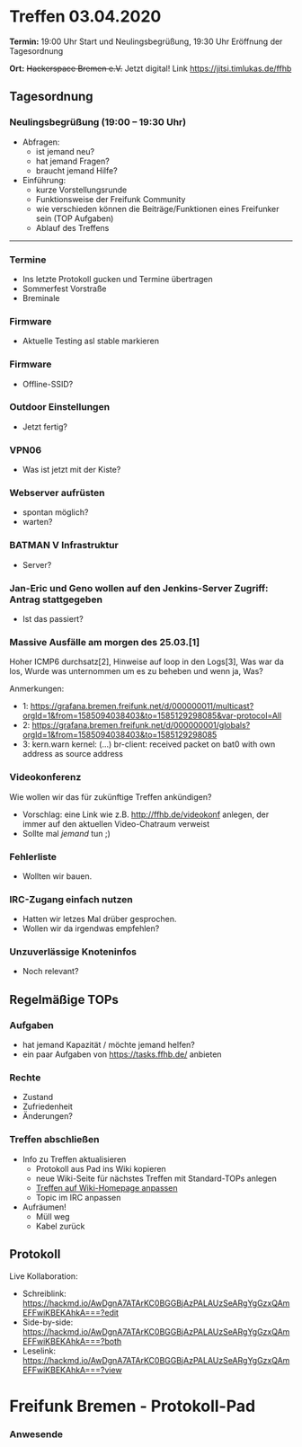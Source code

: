 
# Treffen 03.04.2020

**Termin:** 19:00 Uhr Start und Neulingsbegrüßung, 19:30 Uhr Eröffnung der Tagesordnung

**Ort:** ~~Hackerspace Bremen e.V.~~ Jetzt digital! Link https://jitsi.timlukas.de/ffhb

## Tagesordnung
### Neulingsbegrüßung (19:00 – 19:30 Uhr)

- Abfragen:
    - ist jemand neu?
    - hat jemand Fragen?
    - braucht jemand Hilfe?
- Einführung:
    - kurze Vorstellungsrunde
    - Funktionsweise der Freifunk Community
    - wie verschieden können die Beiträge/Funktionen eines Freifunker sein (TOP Aufgaben)
    - Ablauf des Treffens

---

### Termine
- Ins letzte Protokoll gucken und Termine übertragen
- Sommerfest Vorstraße
- Breminale

### Firmware
* Aktuelle Testing asl stable markieren

### Firmware
* Offline-SSID?

### Outdoor Einstellungen
* Jetzt fertig?

### VPN06
* Was ist jetzt mit der Kiste?

### Webserver aufrüsten
* spontan möglich?
* warten?

### BATMAN V Infrastruktur
* Server?

### Jan-Eric und Geno wollen auf den Jenkins-Server Zugriff: Antrag stattgegeben
* Ist das passiert?

### Massive Ausfälle am morgen des 25.03.[1]
Hoher ICMP6 durchsatz[2], Hinweise auf loop in den Logs[3], Was war da los, Wurde was unternommen um es zu beheben und wenn ja, Was?

Anmerkungen:
* 1: https://grafana.bremen.freifunk.net/d/000000011/multicast?orgId=1&from=1585094038403&to=1585129298085&var-protocol=All
* 2: https://grafana.bremen.freifunk.net/d/000000001/globals?orgId=1&from=1585094038403&to=1585129298085
* 3: kern.warn kernel: (...) br-client: received packet on bat0 with own address as source address

### Videokonferenz
Wie wollen wir das für zukünftige Treffen ankündigen?
* Vorschlag: eine Link wie z.B. http://ffhb.de/videokonf anlegen, der immer auf den aktuellen Video-Chatraum verweist
* Sollte mal *jemand* tun ;)

### Fehlerliste
* Wollten wir bauen.

### IRC-Zugang einfach nutzen
* Hatten wir letzes Mal drüber gesprochen.
* Wollen wir da irgendwas empfehlen?

### Unzuverlässige Knoteninfos
* Noch relevant?


## Regelmäßige TOPs
### Aufgaben

- hat jemand Kapazität / möchte jemand helfen?
- ein paar Aufgaben von https://tasks.ffhb.de/ anbieten

### Rechte

- Zustand
- Zufriedenheit
- Änderungen?

### Treffen abschließen

- Info zu Treffen aktualisieren
  - Protokoll aus Pad ins Wiki kopieren
  - neue Wiki-Seite für nächstes Treffen mit Standard-TOPs anlegen
  - [Treffen auf Wiki-Homepage anpassen](https://wiki.bremen.freifunk.net/Home)
  - Topic im IRC anpassen
- Aufräumen!
  - Müll weg
  - Kabel zurück

## Protokoll

Live Kollaboration:

* Schreiblink: https://hackmd.io/AwDgnA7ATArKC0BGGBjAzPALAUzSeARgYgGzxQAmEFFwiKBEKAhkA===?edit
* Side-by-side: https://hackmd.io/AwDgnA7ATArKC0BGGBjAzPALAUzSeARgYgGzxQAmEFFwiKBEKAhkA===?both
* Leselink: https://hackmd.io/AwDgnA7ATArKC0BGGBjAzPALAUzSeARgYgGzxQAmEFFwiKBEKAhkA===?view

# Freifunk Bremen - Protokoll-Pad

### Anwesende
